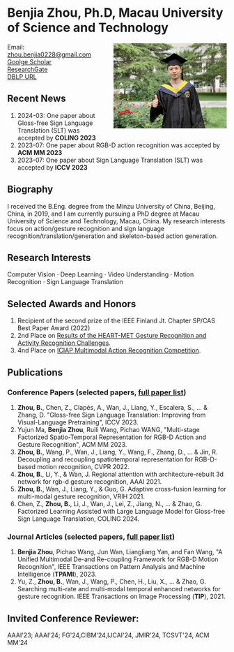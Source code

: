 # Benjia Zhou, Ph.D, Macau University of Science and Technology
<img style="float: right; padding-left:15px; width:260px" src="./images/生活照.jpg" >

Email: zhou.benjia0228@gmail.com   
[Goolge Scholar](https://scholar.google.com/citations?user=yAEKSn0AAAAJ&hl=zh-CN&oi=ao)   
[ResearchGate](https://www.researchgate.net/profile/Benjia-Zhou)    
[DBLP URL](https://dblp.org/pid/263/7275)

## Recent News
1. 2024-03: One paper about Gloss-free Sign Language Translation (SLT) was accepted by **COLING 2023**
2. 2023-07: One paper about RGB-D action recognition was accepted by **ACM MM 2023**
3. 2023-07: One paper about Sign Language Translation (SLT) was accepted by **ICCV 2023**

## Biography
I received the B.Eng. degree from the Minzu University of China, Beijing, China, in 2019, and I am currently pursuing a PhD degree at Macau University of Science and Technology, Macau, China.
My research interests focus on action/gesture recognition and sign language recognition/translation/generation and skeleton-based action generation.

## Research Interests
Computer Vision · Deep Learning · Video Understanding · Motion Recognition · Sign Language Translation

## Selected Awards and Honors
1. Recipient of the second prize of the IEEE Finland Jt. Chapter SP/CAS Best Paper Award (2022)
2. 2nd Place on [Results of the HEART-MET Gesture Recognition and Activity Recognition Challenges](https://metricsproject.eu/news/heart-met-challenges-results-1/).
3. 4nd Place on [ICIAP Multimodal Action Recognition Competition](https://iplab.dmi.unict.it/MECCANO/challenge.html).

## Publications

### Conference Papers (selected papers, [full paper list](https://scholar.google.com/citations?user=yAEKSn0AAAAJ&hl=zh-CN&oi=ao))

1. **Zhou, B.**, Chen, Z., Clapés, A., Wan, J., Liang, Y., Escalera, S., ... & Zhang, D. "Gloss-free Sign Language Translation: Improving from Visual-Language Pretraining", ICCV 2023.
2. Yujun Ma, **Benjia Zhou**, Ruili Wang, Pichao WANG, "Multi-stage Factorized Spatio-Temporal Representation for RGB-D Action and Gesture Recognition", ACM MM 2023.
3. **Zhou, B.**, Wang, P., Wan, J., Liang, Y., Wang, F., Zhang, D., ... & Jin, R. Decoupling and recoupling spatiotemporal representation for RGB-D-based motion recognition, CVPR 2022.
4. **Zhou, B**., Li, Y., & Wan, J. Regional attention with architecture-rebuilt 3d network for rgb-d gesture recognition, AAAI 2021.
5. **Zhou, B.**, Wan, J., Liang, Y., & Guo, G. Adaptive cross-fusion learning for multi-modal gesture recognition, VRIH 2021.
6. Chen, Z., **Zhou, B.**, Li, J., Wan, J., Lei, Z., Jiang, N., ... \& Zhao, G. Factorized Learning Assisted with Large Language Model for Gloss-free Sign Language Translation, COLING 2024.

### Journal Articles (selected papers, [full paper list](https://scholar.google.com/citations?user=yAEKSn0AAAAJ&hl=zh-CN&oi=ao))
1. **Benjia Zhou**, Pichao Wang, Jun Wan, Liangliang Yan, and Fan Wang, "A Unified Multimodal De-and Re-coupling Framework for RGB-D Motion Recognition", IEEE Transactions on Pattern Analysis and Machine Intelligence (**TPAMI**), 2023.
2. Yu, Z., **Zhou, B.**, Wan, J., Wang, P., Chen, H., Liu, X., ... & Zhao, G. Searching multi-rate and multi-modal temporal enhanced networks for gesture recognition. IEEE Transactions on Image Processing (**TIP**), 2021.

## Invited Conference Reviewer:
 AAAI'23; AAAI'24; FG'24,CIBM'24,IJCAI'24, JMIR'24, TCSVT'24, ACM MM'24
